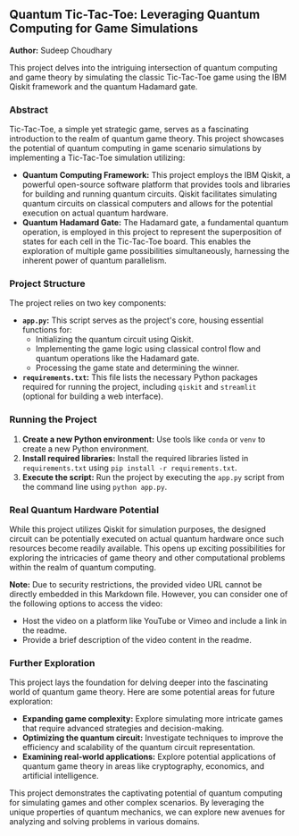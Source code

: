 ## Quantum Tic-Tac-Toe: Leveraging Quantum Computing for Game Simulations

**Author:** Sudeep Choudhary

This project delves into the intriguing intersection of quantum computing and game theory by simulating the classic Tic-Tac-Toe game using the IBM Qiskit framework and the quantum Hadamard gate.

### Abstract

Tic-Tac-Toe, a simple yet strategic game, serves as a fascinating introduction to the realm of quantum game theory. This project showcases the potential of quantum computing in game scenario simulations by implementing a Tic-Tac-Toe simulation utilizing:

* **Quantum Computing Framework:** This project employs the IBM Qiskit, a powerful open-source software platform that provides tools and libraries for building and running quantum circuits. Qiskit facilitates simulating quantum circuits on classical computers and allows for the potential execution on actual quantum hardware.
* **Quantum Hadamard Gate:** The Hadamard gate, a fundamental quantum operation, is employed in this project to represent the superposition of states for each cell in the Tic-Tac-Toe board. This enables the exploration of multiple game possibilities simultaneously, harnessing the inherent power of quantum parallelism.

### Project Structure

The project relies on two key components:

* **`app.py`:** This script serves as the project's core, housing essential functions for:
    * Initializing the quantum circuit using Qiskit.
    * Implementing the game logic using classical control flow and quantum operations like the Hadamard gate.
    * Processing the game state and determining the winner.
* **`requirements.txt`:** This file lists the necessary Python packages required for running the project, including `qiskit` and `streamlit` (optional for building a web interface).

### Running the Project

1. **Create a new Python environment:** Use tools like `conda` or `venv` to create a new Python environment.
2. **Install required libraries:** Install the required libraries listed in `requirements.txt` using `pip install -r requirements.txt`.
3. **Execute the script:** Run the project by executing the `app.py` script from the command line using `python app.py`.

### Real Quantum Hardware Potential

While this project utilizes Qiskit for simulation purposes, the designed circuit can be potentially executed on actual quantum hardware once such resources become readily available. This opens up exciting possibilities for exploring the intricacies of game theory and other computational problems within the realm of quantum computing.

**Note:** Due to security restrictions, the provided video URL cannot be directly embedded in this Markdown file. However, you can consider one of the following options to access the video:

* Host the video on a platform like YouTube or Vimeo and include a link in the readme.
* Provide a brief description of the video content in the readme.

### Further Exploration

This project lays the foundation for delving deeper into the fascinating world of quantum game theory. Here are some potential areas for future exploration:

* **Expanding game complexity:** Explore simulating more intricate games that require advanced strategies and decision-making.
* **Optimizing the quantum circuit:** Investigate techniques to improve the efficiency and scalability of the quantum circuit representation.
* **Examining real-world applications:** Explore potential applications of quantum game theory in areas like cryptography, economics, and artificial intelligence.

This project demonstrates the captivating potential of quantum computing for simulating games and other complex scenarios. By leveraging the unique properties of quantum mechanics, we can explore new avenues for analyzing and solving problems in various domains.
